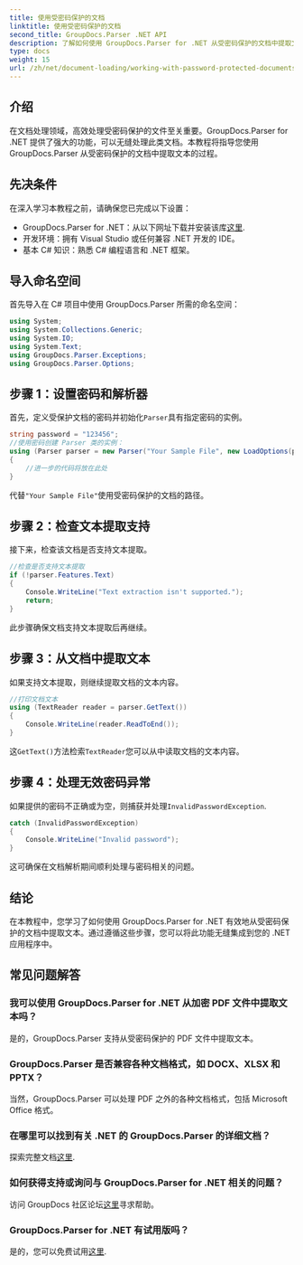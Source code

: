 ```yaml
---
title: 使用受密码保护的文档
linktitle: 使用受密码保护的文档
second_title: GroupDocs.Parser .NET API
description: 了解如何使用 GroupDocs.Parser for .NET 从受密码保护的文档中提取文本。增强您的文档处理能力。
type: docs
weight: 15
url: /zh/net/document-loading/working-with-password-protected-documents/
---
```

## 介绍
在文档处理领域，高效处理受密码保护的文件至关重要。GroupDocs.Parser for .NET 提供了强大的功能，可以无缝处理此类文档。本教程将指导您使用 GroupDocs.Parser 从受密码保护的文档中提取文本的过程。
## 先决条件
在深入学习本教程之前，请确保您已完成以下设置：
-  GroupDocs.Parser for .NET：从以下网址下载并安装该库[这里](https://releases.groupdocs.com/parser/net/).
- 开发环境：拥有 Visual Studio 或任何兼容 .NET 开发的 IDE。
- 基本 C# 知识：熟悉 C# 编程语言和 .NET 框架。

## 导入命名空间
首先导入在 C# 项目中使用 GroupDocs.Parser 所需的命名空间：
```csharp
using System;
using System.Collections.Generic;
using System.IO;
using System.Text;
using GroupDocs.Parser.Exceptions;
using GroupDocs.Parser.Options;
```

## 步骤 1：设置密码和解析器
首先，定义受保护文档的密码并初始化`Parser`具有指定密码的实例。
```csharp
string password = "123456";
//使用密码创建 Parser 类的实例：
using (Parser parser = new Parser("Your Sample File", new LoadOptions(password)))
{
    //进一步的代码将放在此处
}
```
代替`"Your Sample File"`使用受密码保护的文档的路径。
## 步骤 2：检查文本提取支持
接下来，检查该文档是否支持文本提取。
```csharp
//检查是否支持文本提取
if (!parser.Features.Text)
{
    Console.WriteLine("Text extraction isn't supported.");
    return;
}
```
此步骤确保文档支持文本提取后再继续。
## 步骤 3：从文档中提取文本
如果支持文本提取，则继续提取文档的文本内容。
```csharp
//打印文档文本
using (TextReader reader = parser.GetText())
{
    Console.WriteLine(reader.ReadToEnd());
}
```
这`GetText()`方法检索`TextReader`您可以从中读取文档的文本内容。
## 步骤 4：处理无效密码异常
如果提供的密码不正确或为空，则捕获并处理`InvalidPasswordException`.
```csharp
catch (InvalidPasswordException)
{
    Console.WriteLine("Invalid password");
}
```
这可确保在文档解析期间顺利处理与密码相关的问题。

## 结论
在本教程中，您学习了如何使用 GroupDocs.Parser for .NET 有效地从受密码保护的文档中提取文本。通过遵循这些步骤，您可以将此功能无缝集成到您的 .NET 应用程序中。

## 常见问题解答
### 我可以使用 GroupDocs.Parser for .NET 从加密 PDF 文件中提取文本吗？
是的，GroupDocs.Parser 支持从受密码保护的 PDF 文件中提取文本。
### GroupDocs.Parser 是否兼容各种文档格式，如 DOCX、XLSX 和 PPTX？
当然，GroupDocs.Parser 可以处理 PDF 之外的各种文档格式，包括 Microsoft Office 格式。
### 在哪里可以找到有关 .NET 的 GroupDocs.Parser 的详细文档？
探索完整文档[这里](https://reference.groupdocs.com/parser/net/).
### 如何获得支持或询问与 GroupDocs.Parser for .NET 相关的问题？
访问 GroupDocs 社区论坛[这里](https://forum.groupdocs.com/c/parser/17)寻求帮助。
### GroupDocs.Parser for .NET 有试用版吗？
是的，您可以免费试用[这里](https://releases.groupdocs.com/).